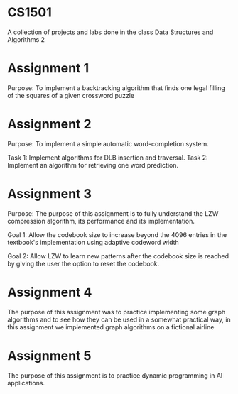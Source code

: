 # CS1501
A collection of projects and labs done in the class Data Structures and Algorithms 2

# Assignment 1 
Purpose: To implement a backtracking algorithm that finds one legal filling of the squares of a given crossword puzzle

# Assignment 2 
Purpose: To implement a simple automatic word-completion system.

Task 1: Implement algorithms for DLB insertion and traversal.
Task 2: Implement an algorithm for retrieving one word prediction.

# Assignment 3 
Purpose: The purpose of this assignment is to fully understand the LZW compression algorithm, its performance and its implementation.

Goal 1: Allow the codebook size to increase beyond the 4096 entries in the textbook's implementation using adaptive codeword width

Goal 2: Allow LZW to learn new patterns after the codebook size is reached by giving the user the option to reset the codebook.

# Assignment 4
The purpose of this assignment was to practice implementing some graph algorithms and to see how they can be used in a somewhat practical way, in this assignment we implemented graph algorithms on a fictional airline

# Assignment 5 
The purpose of this assignment is to practice dynamic programming in AI applications.

